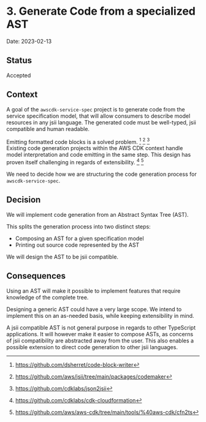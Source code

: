 # 3. Generate Code from a specialized AST

Date: 2023-02-13

## Status

Accepted

## Context

A goal of the `awscdk-service-spec` project is to generate code from the service specification model,
that will allow consumers to describe model resources in any jsii language.
The generated code must be well-typed, jsii compatible and human readable.

Emitting formatted code blocks is a solved problem. [^code-block-writer] [^codemaker] [^json2jsii]\
Existing code generation projects within the AWS CDK context handle model interpretation and code emitting in the same step.
This design has proven itself challenging in regards of extensibility.
 [^cdk-cloudformation] [^cfn2ts]

We need to decide how we are structuring the code generation process for `awscdk-service-spec`.

## Decision

We will implement code generation from an Abstract Syntax Tree (AST).

This splits the generation process into two distinct steps:

- Composing an AST for a given specification model
- Printing out source code represented by the AST

We will design the AST to be jsii compatible.

## Consequences

Using an AST will make it possible to implement features that require knowledge of the complete tree.

Designing a generic AST could have a very large scope.
We intend to implement this on an as-needed basis, while keeping extensibility in mind.

A jsii compatible AST is not general purpose in regards to other TypeScript applications.
It will however make it easier to compose ASTs, as concerns of jsii compatibility are abstracted away from the user.
This also enables a possible extension to direct code generation to other jsii languages.

[^code-block-writer]: https://github.com/dsherret/code-block-writer
[^codemaker]: https://github.com/aws/jsii/tree/main/packages/codemaker
[^json2jsii]: https://github.com/cdklabs/json2jsii
[^cfn2ts]: https://github.com/aws/aws-cdk/tree/main/tools/%40aws-cdk/cfn2ts
[^cdk-cloudformation]: https://github.com/cdklabs/cdk-cloudformation
